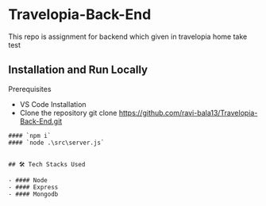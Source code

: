 # Travelopia-Back-End
This repo is assignment for backend which given in travelopia home take test


## Installation and Run Locally

Prerequisites

- VS Code
  Installation
- Clone the repository
 git clone  https://github.com/ravi-bala13/Travelopia-Back-End.git
```
#### `npm i`
#### `node .\src\server.js`


## 🛠 Tech Stacks Used

- #### Node
- #### Express
- #### Mongodb
